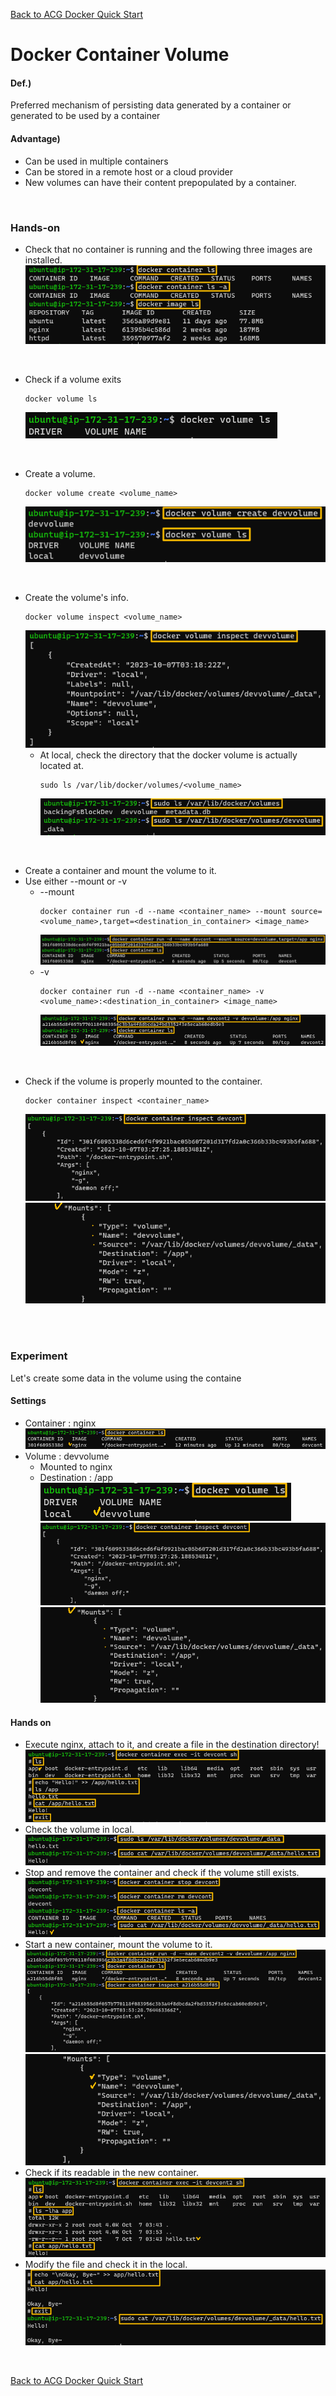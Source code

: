 [Back to ACG Docker Quick Start](../main.md)

# Docker Container Volume
#### Def.)
Preferred mechanism of persisting data generated by a container or generated to be used by a container

#### Advantage)
* Can be used in multiple containers
* Can be stored in a remote host or a cloud provider
* New volumes can have their content prepopulated by a container.


<br>

### Hands-on
* Check that no container is running and the following three images are installed.
  ![](./images/001.png)

<br>

* Check if a volume exits
    ```
    docker volume ls
    ```
  ![](./images/002.png)

<br>

* Create a volume.
  ```
  docker volume create <volume_name>
  ```
  ![](./images/003.png)

<br>

* Create the volume's info.
  ```
  docker volume inspect <volume_name>
  ```
  ![](./images/004.png)
  * At local, check the directory that the docker volume is actually located at.
    ```
    sudo ls /var/lib/docker/volumes/<volume_name>
    ```
    ![](./images/005.png)

<br>

* Create a container and mount the volume to it.
* Use either --mount or -v
  * --mount
    ```
    docker container run -d --name <container_name> --mount source=<volume_name>,target=<destination_in_container> <image_name>
    ```
    ![](./images/006.png)
  * -v
    ```
    docker container run -d --name <container_name> -v <volume_name>:<destination_in_container> <image_name>
    ```
    ![](./images/007.png)

<br>

* Check if the volume is properly mounted to the container.
  ```
  docker container inspect <container_name>
  ```
  ![](./images/008.png)   
  ![](./images/009.png)   

<br><br>

### Experiment
Let's create some data in the volume using the containe
#### Settings
* Container : nginx
  ![](./images/010.png)
* Volume : devvolume
  * Mounted to nginx
  * Destination : /app   
  ![](./images/011.png)   
  ![](./images/012.png)   
  ![](./images/013.png)   

#### Hands on
* Execute nginx, attach to it, and create a file in the destination directory!
  ![](images/014.png)
* Check the volume in local.
  ![](images/015.png)
* Stop and remove the container and check if the volume still exists.
  ![](images/016.png)
* Start a new container, mount the volume to it.
  ![](images/017.png)   
  ![](images/018.png)   
* Check if its readable in the new container.
  ![](images/019.png)   
* Modify the file and check it in the local.
  ![](images/020.png)   


<br>


[Back to ACG Docker Quick Start](../main.md)